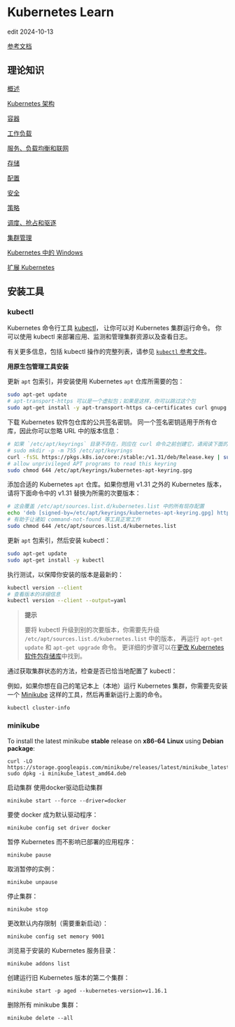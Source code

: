 # Kubernetes Learn

edit 2024-10-13

[参考文档](https://kubernetes.io/zh-cn/docs/home/)

## 理论知识

[概述](https://kubernetes.io/zh-cn/docs/concepts/overview/)

[Kubernetes 架构](https://kubernetes.io/zh-cn/docs/concepts/architecture/)

[容器](https://kubernetes.io/zh-cn/docs/concepts/containers/)

[工作负载](https://kubernetes.io/zh-cn/docs/concepts/workloads/)

[服务、负载均衡和联网](https://kubernetes.io/zh-cn/docs/concepts/services-networking/)

[存储](https://kubernetes.io/zh-cn/docs/concepts/storage/)

[配置](https://kubernetes.io/zh-cn/docs/concepts/configuration/)

[安全](https://kubernetes.io/zh-cn/docs/concepts/security/)

[策略](https://kubernetes.io/zh-cn/docs/concepts/policy/)

[调度、抢占和驱逐](https://kubernetes.io/zh-cn/docs/concepts/scheduling-eviction/)

[集群管理](https://kubernetes.io/zh-cn/docs/concepts/cluster-administration/)

[Kubernetes 中的 Windows](https://kubernetes.io/zh-cn/docs/concepts/windows/)

[扩展 Kubernetes](https://kubernetes.io/zh-cn/docs/concepts/extend-kubernetes/)

## 安装工具

### kubectl

Kubernetes 命令行工具 [kubectl](https://kubernetes.io/zh-cn/docs/reference/kubectl/kubectl/)， 让你可以对 Kubernetes 集群运行命令。 你可以使用 kubectl 来部署应用、监测和管理集群资源以及查看日志。

有关更多信息，包括 kubectl 操作的完整列表，请参见 [`kubectl` 参考文件](https://kubernetes.io/zh-cn/docs/reference/kubectl/)。

**用原生包管理工具安装**

更新 `apt` 包索引，并安装使用 Kubernetes `apt` 仓库所需要的包：

```sh
sudo apt-get update
# apt-transport-https 可以是一个虚拟包；如果是这样，你可以跳过这个包
sudo apt-get install -y apt-transport-https ca-certificates curl gnupg
```

下载 Kubernetes 软件包仓库的公共签名密钥。 同一个签名密钥适用于所有仓库，因此你可以忽略 URL 中的版本信息：

```sh
# 如果 `/etc/apt/keyrings` 目录不存在，则应在 curl 命令之前创建它，请阅读下面的注释。
# sudo mkdir -p -m 755 /etc/apt/keyrings
curl -fsSL https://pkgs.k8s.io/core:/stable:/v1.31/deb/Release.key | sudo gpg --dearmor -o /etc/apt/keyrings/kubernetes-apt-keyring.gpg
# allow unprivileged APT programs to read this keyring
sudo chmod 644 /etc/apt/keyrings/kubernetes-apt-keyring.gpg
```

添加合适的 Kubernetes `apt` 仓库。如果你想用 v1.31 之外的 Kubernetes 版本， 请将下面命令中的 v1.31 替换为所需的次要版本：

```sh
# 这会覆盖 /etc/apt/sources.list.d/kubernetes.list 中的所有现存配置
echo 'deb [signed-by=/etc/apt/keyrings/kubernetes-apt-keyring.gpg] https://pkgs.k8s.io/core:/stable:/v1.31/deb/ /' | sudo tee /etc/apt/sources.list.d/kubernetes.list
# 有助于让诸如 command-not-found 等工具正常工作
sudo chmod 644 /etc/apt/sources.list.d/kubernetes.list
```

更新 `apt` 包索引，然后安装 kubectl：

```sh
sudo apt-get update
sudo apt-get install -y kubectl
```

执行测试，以保障你安装的版本是最新的：

```sh
kubectl version --client
# 查看版本的详细信息
kubectl version --client --output=yaml
```

>**提示**
>
>要将 kubectl 升级到别的次要版本，你需要先升级 `/etc/apt/sources.list.d/kubernetes.list` 中的版本， 再运行 `apt-get update` 和 `apt-get upgrade` 命令。 更详细的步骤可以在[更改 Kubernetes 软件包存储库](https://kubernetes.io/zh-cn/docs/tasks/administer-cluster/kubeadm/change-package-repository/)中找到。

通过获取集群状态的方法，检查是否已恰当地配置了 kubectl：

例如，如果你想在自己的笔记本上（本地）运行 Kubernetes 集群，你需要先安装一个 [Minikube](https://minikube.sigs.k8s.io/docs/start/) 这样的工具，然后再重新运行上面的命令。

```shell
kubectl cluster-info
```

### minikube

To install the latest minikube **stable** release on **x86-64** **Linux** using **Debian package**:

```
curl -LO https://storage.googleapis.com/minikube/releases/latest/minikube_latest_amd64.deb
sudo dpkg -i minikube_latest_amd64.deb
```

启动集群 使用docker驱动启动集群

```
minikube start --force --driver=docker
```

要使 docker 成为默认驱动程序：

```
minikube config set driver docker
```

暂停 Kubernetes 而不影响已部署的应用程序：

```shell
minikube pause
```

取消暂停的实例：

```shell
minikube unpause
```

停止集群：

```shell
minikube stop
```

更改默认内存限制（需要重新启动）：

```shell
minikube config set memory 9001
```

浏览易于安装的 Kubernetes 服务目录：

```shell
minikube addons list
```

创建运行旧 Kubernetes 版本的第二个集群：

```shell
minikube start -p aged --kubernetes-version=v1.16.1
```

删除所有 minikube 集群：

```shell
minikube delete --all
```


